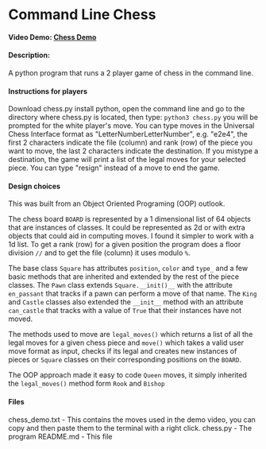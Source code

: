 # Command Line Chess
#### Video Demo:  [Chess Demo](https://www.youtube.com/watch?v=As9JWDEAN3Q)
#### Description:

A python program that runs a 2 player game of chess in the command line.

#### Instructions for players

Download chess.py install python, open the command line and go to the directory where chess.py is located, then type:
`python3 chess.py`
you will be prompted for the white player's move. You can type moves in the Universal Chess Interface format as "LetterNumberLetterNumber", e.g. "e2e4", the first 2 characters indicate the file (column) and rank (row) of the piece you want to move, the last 2 characters indicate the destination. If you mistype a destination, the game will print a list of the legal moves for your selected piece. You can type "resign" instead of a move to end the game.

#### Design choices

This was built from an Object Oriented Programing (OOP) outlook.

The chess board `BOARD` is represented by a 1 dimensional list of 64 objects that are instances of classes. It could be represented as 2d or with extra objects that could aid in computing moves. I found it simpler to work with a 1d list. To get a rank (row) for a given position the program does a floor division `//` and to get the file (column) it uses modulo `%`.

The base class `Square` has attributes `position`, `color` and `type_` and a few basic methods that are inherited and extended by the rest of the piece classes.
The `Pawn` class extends `Square.__init()__` with the attribute `en_passant` that tracks if a pawn can perform a move of that name. The `King` and `Castle` classes also extended the `__init__` method with an attribute `can_castle` that tracks with a value of `True` that their instances have not moved.

 The methods used to move are `legal_moves()` which returns a list of all the legal moves for a given chess piece and `move()` which takes a valid user move format as input, checks if its legal and creates new instances of pieces or `Square` classes on their corresponding positions on the `BOARD`. 
 
 The OOP approach made it easy to code `Queen` moves, it simply inherited the `legal_moves()` method form `Rook` and `Bishop`

 #### Files

chess_demo.txt - This contains the moves used in the demo video, you can copy and then paste them to the terminal with a right click.
chess.py - The program
README.md - This file